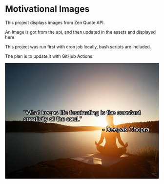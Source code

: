 # Motivational Images

This project displays images from Zen Quote API.

An Image is got from the api, and then updated in the assets and displayed here.

This project was run first with cron job locally, bash scripts are included.

The plan is to update it with GitHub Actions.

![Alt Text](assets/dailyimage.jpg)
